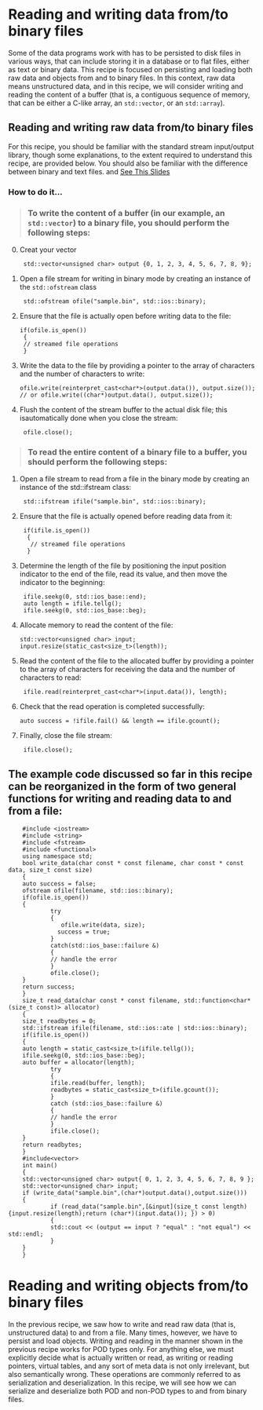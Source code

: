 # Reading and writing data from/to binary files
Some of the data programs work with has to be persisted to disk files in various ways, that can include storing it in a database or to flat files, either as text or binary data.
This recipe is focused on persisting and loading both raw data and objects from and to binary files. In this context, raw data means unstructured data, and in this recipe, we will consider writing and reading the content of a buffer (that is, a contiguous sequence of memory, that can be either a C-like array, an `std::vector`, or an `std::array`).

## Reading and writing **raw** data from/to binary files
For this recipe, you should be familiar with the standard stream input/output library, though some explanations, to the extent required to understand this recipe, are provided below. You should also be familiar with the difference between binary and text files.
and [See This Slides]()
### How to do it...
> ### To write the content of a buffer (in our example, an `std::vector`) to a binary file, you should perform the following steps:
0. Creat your vector 

        std::vector<unsigned char> output {0, 1, 2, 3, 4, 5, 6, 7, 8, 9};
1. Open a file stream for writing in binary mode by creating an instance of the `std::ofstream` class

        std::ofstream ofile("sample.bin", std::ios::binary);
2. Ensure that the file is actually open before writing data to the file:

       if(ofile.is_open())
        {
        // streamed file operations
        }
3. Write the data to the file by providing a pointer to the array of characters and the number of characters to write:

       ofile.write(reinterpret_cast<char*>(output.data()), output.size());
       // or ofile.write((char*)output.data(), output.size());
4. Flush the content of the stream buffer to the actual disk file; this isautomatically done when you close the stream:

        ofile.close();
> ### To read the entire content of a binary file to a buffer, you should perform the following steps:
1. Open a file stream to read from a file in the binary mode by creating an instance of the std::ifstream class:

        std::ifstream ifile("sample.bin", std::ios::binary);
2. Ensure that the file is actually opened before reading data from it:

        if(ifile.is_open())
         {
          // streamed file operations
         }
3. Determine the length of the file by positioning the input position indicator to the end of the file, read its value, and then move the indicator to the beginning:

        ifile.seekg(0, std::ios_base::end);
        auto length = ifile.tellg();
        ifile.seekg(0, std::ios_base::beg);
4. Allocate memory to read the content of the file: 
 
       std::vector<unsigned char> input;
       input.resize(static_cast<size_t>(length));
5. Read the content of the file to the allocated buffer by providing a pointer to the array of characters for receiving the data and the number of characters to read:

        ifile.read(reinterpret_cast<char*>(input.data()), length);
6. Check that the read operation is completed successfully:

       auto success = !ifile.fail() && length == ifile.gcount();
7. Finally, close the file stream:

        ifile.close();
## The example code discussed so far in this recipe can be reorganized in the form of two general functions for writing and reading data to and from a file:

        #include <iostream>
        #include <string>
        #include <fstream>
        #include <functional>
        using namespace std;
        bool write_data(char const * const filename, char const * const data, size_t const size)
        {
        auto success = false;
        ofstream ofile(filename, std::ios::binary);
        if(ofile.is_open())
        {
                try
                {
                   ofile.write(data, size);
                  success = true;
                }
                catch(std::ios_base::failure &)
                {
                // handle the error
                }
                ofile.close();
        }
        return success;
        }
        size_t read_data(char const * const filename, std::function<char*(size_t const)> allocator)
        {
        size_t readbytes = 0;
        std::ifstream ifile(filename, std::ios::ate | std::ios::binary);
        if(ifile.is_open())
        {
        auto length = static_cast<size_t>(ifile.tellg());
        ifile.seekg(0, std::ios_base::beg);
        auto buffer = allocator(length);
                try
                {
                ifile.read(buffer, length);
                readbytes = static_cast<size_t>(ifile.gcount());
                }
                catch (std::ios_base::failure &)
                {
                // handle the error
                }
                ifile.close();
        }
        return readbytes;
        }
        #include<vector>
        int main()
        {
        std::vector<unsigned char> output{ 0, 1, 2, 3, 4, 5, 6, 7, 8, 9 };
        std::vector<unsigned char> input;
        if (write_data("sample.bin",(char*)output.data(),output.size()))
        {
                if (read_data("sample.bin",[&input](size_t const length) {input.resize(length);return (char*)(input.data()); }) > 0)
                {
                std::cout << (output == input ? "equal" : "not equal") << std::endl;
                }
        }
        }

# Reading and writing objects from/to binary files
In the previous recipe, we saw how to write and read raw data (that is, unstructured data) to and from a file. Many times, however, we have to persist and load objects. Writing and reading in the manner shown in the previous recipe works for POD types only. For anything else, we must explicitly decide what is actually written or read, as writing or reading pointers, virtual tables, and any sort of meta data is not only irrelevant, but also semantically wrong. These operations are commonly referred to as serialization and deserialization. In this recipe, we will see how we can serialize and deserialize both POD and non-POD types to and from binary files.
